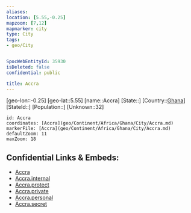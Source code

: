 ```yaml
---
aliases: 
location: [5.55,-0.25]
mapzoom: [7,12] 
mapmarker: city 
type: City
tags:
- geo/City


SpocWebEntityId: 35930
isDeleted: false
confidential: public

title: Accra
---
```

[geo-lon::-0.25]
[geo-lat::5.55]
[name::Accra]
[State::]
[Country::[Ghana](geo/Continent/Africa/Ghana.md)]
[StateId::]
[Population::]
[Unknown::32]


```leaflet
id: Accra
coordinates: [Accra](geo/Continent/Africa/Ghana/City/Accra.md)
markerFile: [Accra](geo/Continent/Africa/Ghana/City/Accra.md)
defaultZoom: 11 
maxZoom: 18
```


## Confidential Links & Embeds: 
- [Accra](../../../../../../_public/geo/Continent/Africa/Ghana/City/Accra.md) 
- [Accra.internal](../../../../../../_internal/geo/Continent/Africa/Ghana/City/Accra.internal.md) 
- [Accra.protect](../../../../../../_protect/geo/Continent/Africa/Ghana/City/Accra.protect.md) 
- [Accra.private](../../../../../../_private/geo/Continent/Africa/Ghana/City/Accra.private.md) 
- [Accra.personal](../../../../../../_personal/geo/Continent/Africa/Ghana/City/Accra.personal.md) 
- [Accra.secret](../../../../../../_secret/geo/Continent/Africa/Ghana/City/Accra.secret.md) 
